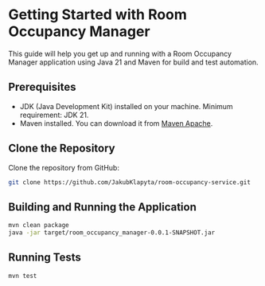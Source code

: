 # Getting Started with Room Occupancy Manager

This guide will help you get up and running with a Room Occupancy Manager application using Java 21 and Maven for build and test automation.

## Prerequisites

- JDK (Java Development Kit) installed on your machine. Minimum requirement: JDK 21.
- Maven installed. You can download it from [Maven Apache](https://maven.apache.org/download.cgi).

## Clone the Repository

Clone the repository from GitHub:

```bash
git clone https://github.com/JakubKlapyta/room-occupancy-service.git
```


## Building and Running the Application

```bash
mvn clean package
java -jar target/room_occupancy_manager-0.0.1-SNAPSHOT.jar
```

## Running Tests
```bash
mvn test
```
